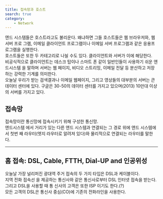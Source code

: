 ```yaml
---
title: 접속망과 호스트
search: true
category: 
    - Network
---
```



앤드 시스템들은 호스트라고도 불리운다. 왜냐하면 그들 호스트들은 웹 브라우저와, 웹서버 프로 그램, 이메일 클라이언트 프로그램이나 이메일 서버 프로그램과 같은 응용프로그램을 실행한다.  
호스트들은 또한 두 카테고리로 나뉠 수도 있다. 클라이언트와 서버가 이에 해당한다.  
비공식적으로 클라이언트는 데스크 탑이나 스마트 폰 같이 일반인들이 사용하기 쉬운 앤드시스템 을 말하며 서버는 웹 페이지, 비디오 스트리밍, 이메일 전달 등 분산하고 저장하는 강력한 기계를 의미한다.  
오늘날 우리가 받는 검색결과나 이메일 웹페이지, 그리고 영상들의 대부분의 서버는 큰 데이터 센터에 있다. 구글은 30-50의 데이터 센터를 가지고 있으며(2013) 10만대 이상의 서버를 가지고 있다.  


## 접속망
접속망이란 통신망에 접속시키기 위해 구성한 통신망.  
앤드시스템 에서 거리가 있는 다른 앤드 시스템과 연결되는 그 경로 위에 앤드 시스템에서 첫번 째 라우터(엣지 라우터로 알려져 있다)와 물리적으로 연결되는 라우터를 말한다.  

***
## 홈 접속: DSL, Cable, FTTH, Dial-UP and 인공위성
오늘날 가장 널리퍼진 광대역 주거 접속의 두 가지 타입은 DSL과 케이블이다.  
지역 전화 접속선 을 제공하는 통신사와 같은 통신사로부터 DSL 인터넷 접속을 받는다.그리고 DSL을 사용할 때 통 신사의 고객은 또한 ISP 이기도 한다.(?)  
모든 고객의 DSL은 통신사 중심(CO)에 기존의 전화라인을 사용한다.
